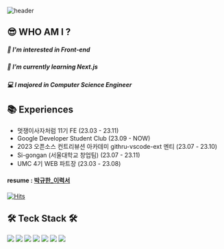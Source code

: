
![header](https://capsule-render.vercel.app/api?type=transparent&height=300&section=header&text=Gyuhan%20Park&fontSize=80&fontColor=4FACF9)

 
## 😎  WHO AM I ?

##### 🤔 I'm interested in Front-end
##### 🌱 I’m currently learning Next.js
##### 💻 I majored in Computer Science Engineer

## 📚 Experiences

- 멋쟁이사자처럼 11기 FE (23.03 - 23.11)
- Google Developer Student Club (23.09 - NOW)
- 2023 오픈소스 컨트리뷰션 아카데미 githru-vscode-ext 멘티 (23.07 - 23.10)
- Si-gongan (서울대학교 창업팀) (23.07 - 23.11)
- UMC 4기 WEB 파트장 (23.03 - 23.08)

#### resume : [박규한_이력서](https://drive.google.com/file/d/1nQWnFDjqcIAqTjzgR07qk_s2LpTlH1Er/view?usp=sharing)

[![Hits](https://hits.seeyoufarm.com/api/count/incr/badge.svg?url=https%3A%2F%2Fgithub.com%2Frbgksqkr&count_bg=%2379C83D&title_bg=%23555555&icon=&icon_color=%23E7E7E7&title=hits&edge_flat=false)](https://hits.seeyoufarm.com)

 <h2>🛠️ Teck Stack 🛠️</h2>
 
 <img src="https://img.shields.io/badge/HTML5-E34F26?style=flat&logo=HTML5&logoColor=white"> <img src="https://img.shields.io/badge/CSS3-1572B6?style=flat&logo=CSS3&logoColor=white">
 <img src="https://img.shields.io/badge/JavaScript-F7DF1E?style=flat&logo=Javascript&logoColor=white"/>
 <img src="https://img.shields.io/badge/TypeScript-3178C6?style=flat&logo=Typescript&logoColor=white"/>
 <img src="https://img.shields.io/badge/React-61DAFB?style=flat&logo=react&logoColor=white"/>
 <img src="https://img.shields.io/badge/React_Native-61DAFB?style=flat&logo=react&logoColor=white"/>
 <img src="https://img.shields.io/badge/Next.js-000000?style=flat&logo=Next.js&logoColor=white"/>
<div align='center'> 

</div>
